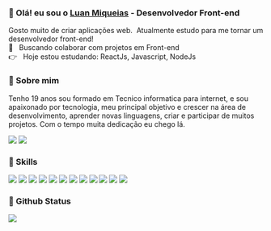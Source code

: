 
### 👋 Olá! eu sou o [Luan Miqueias](https://github.com/LuanMiqueias) - Desenvolvedor Front-end
Gosto muito de criar aplicações web.
 &nbsp;Atualmente estudo para me tornar um desenvolvedor front-end!
 <br/> :purple_heart: &nbsp; Buscando colaborar com projetos em Front-end
 <br/> :point_right: &nbsp; Hoje estou estudando: ReactJs, Javascript, NodeJs
 
 ### 💬 Sobre mim
 Tenho 19 anos sou formado em Tecnico informatica para internet, e sou apaixonado por tecnologia, meu principal objetivo e crescer na área de desenvolvimento, aprender novas linguagens, criar e participar de muitos projetos. Com o tempo muita dedicação eu chego lá. 

 [![](https://img.shields.io/badge/LinkedIn-0077B5?style=for-the-badge&logo=linkedin&logoColor=white)](https://www.linkedin.com/in/luan-oliveira-ab1859180/)
 [![](https://img.shields.io/badge/Gmail-D14836?style=for-the-badge&logo=gmail&logoColor=white)](mailto:luanmiqueias92@gmail.com)

### 🚀 Skills

![](https://img.shields.io/badge/Code-JavaScript-informational?style=flat&logo=JavaScript&logoColor=white&color=3271C5)
![](https://img.shields.io/badge/Code-TypeScript-informational?style=flat&logo=TypeScript&logoColor=white&color=3271C5)
![](https://img.shields.io/badge/Code-React-informational?style=flat&logo=react&logoColor=white&color=3271C5)
![](https://img.shields.io/badge/Style-CSS-informational?style=flat&logo=css3&logoColor=white&color=3271C5)
![](https://img.shields.io/badge/Style-SCSS-informational?style=flat&logo=sass&logoColor=white&color=3271C5)
![](https://img.shields.io/badge/Test-Jest-informational?style=flat&logo=jest&logoColor=white&color=3271C5)
![](https://img.shields.io/badge/Tools-Yarn-informational?style=flat&logo=yarn&logoColor=white&color=3271C5)
![](https://img.shields.io/badge/Tools-NPM-informational?style=flat&logo=npm&logoColor=white&color=3271C5)
![](https://img.shields.io/badge/Tools-Git-informational?style=flat&logo=Git&logoColor=white&color=3271C5)
![](https://img.shields.io/badge/Tools-GitHub-informational?style=flat&logo=GitHub&logoColor=white&color=3271C5)
![](https://img.shields.io/badge/Backend-NodeJs-informational?style=flat&logo=Node.js&logoColor=white&color=3271C5)
![](https://img.shields.io/badge/Backend-Mongodb-informational?style=flat&logo=Mongodb&logoColor=white&color=3271C5)

### 🌟 Github Status
<div>
 <img src="https://github-readme-stats.vercel.app/api/top-langs?username=luanMiqueias&layout=compact&border_color=1A2028&text_color=93979C&title_color=3271C5&bg_color=1A2028&hide=php" />
</div>
